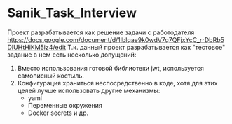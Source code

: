 # Sanik_Task_Interview
Проект разрабатывается как решение задачи с работодателя 
https://docs.google.com/document/d/1lblqae9k0wdV7q7QFjxYcC_rrDbRb5DIUHtHiKM5iz4/edit
Т.к. данный проект разрабатывается как "тестовое" задание в нем есть несколько допущений:
1. Вместо использования готовой библиотеки jwt, используется самописный костыль.
2. Конфигурация храниться неспосредственно в коде, хотя для этих целей лучше использовать другие механизмы:
    - yaml
    - Переменные окружения
    - Docker secrets
    и др.
    
